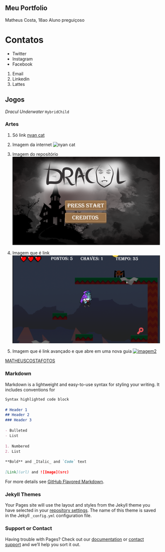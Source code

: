 ## Meu Portfolio

Matheus Costa, 18ao
Aluno preguiçoso

# Contatos
- Twitter
- Instagram
- Facebook

1. Email
2. Linkedin
3. Lattes

## Jogos

*Dracul*
_Underwater_
`HybridChild`

### Artes
1. Só link
[nyan cat](https://www.dailydot.com/wp-content/uploads/ca4/63/e6b345906552524c733901c654f9e966.jpg)

2. Imagem da internet
![nyan cat](https://www.dailydot.com/wp-content/uploads/ca4/63/e6b345906552524c733901c654f9e966.jpg)

3. Imagem do repositório
![dracul](https://github.com/maathps/maathps.github.io/blob/master/dracul%201.png)

4. Imagem que é link
[![imagem](https://github.com/maathps/maathps.github.io/blob/master/dracul%202.png)](maathps.github.io/dracul)

5. Imagem que é link avançado e que abre em uma nova guia
<a href="https://www.instagram.com/" target="_blank"> ![imagem2](https://cdn2.iconfinder.com/data/icons/instagram-new/512/instagram-logo-color-512.png) </a>

[MATHEUSCOSTAFOTOS](https://www.instagram.com/matheuscostafotos)

### Markdown

Markdown is a lightweight and easy-to-use syntax for styling your writing. It includes conventions for

```markdown
Syntax highlighted code block

# Header 1
## Header 2
### Header 3

- Bulleted
- List

1. Numbered
2. List

**Bold** and _Italic_ and `Code` text

[Link](url) and ![Image](src)
```

For more details see [GitHub Flavored Markdown](https://guides.github.com/features/mastering-markdown/).

### Jekyll Themes

Your Pages site will use the layout and styles from the Jekyll theme you have selected in your [repository settings](https://github.com/maathps/maathps.github.io/settings). The name of this theme is saved in the Jekyll `_config.yml` configuration file.

### Support or Contact

Having trouble with Pages? Check out our [documentation](https://help.github.com/categories/github-pages-basics/) or [contact support](https://github.com/contact) and we’ll help you sort it out.
